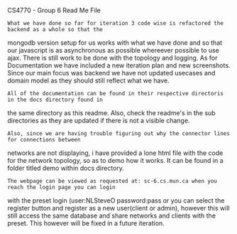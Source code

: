 CS4770 - Group 6 Read Me File

    What we have done so far for iteration 3 code wise is refactored the backend as a whole so that the 
mongodb version setup for us works with what we have done and so that our javascript is as asynchronous
as possible whereever possible to use ajax. There is still work to be done with the topology and logging. 
As for Documentation we have included a new iteration plan and new screenshots. Since our main focus was 
backend we have not updated usecases and domain model as they should still reflect what we have.

    All of the documentation can be found in their respective directoris in the docs directory found in
the same directory as this readme. Also, check the readme's in the sub directories as they are updated 
if there is not a visible change.

    Also, since we are having trouble figuring out why the connector lines for connections between 
networks are not displaying, i have provided a lone html file with the code for the network topology,
so as to demo how it works. It can be found in a folder titled demo within docs directory.
    
    The webpage can be viewed as requested at: sc-6.cs.mun.ca when you reach the login page you can login
with the preset login (user:NLSteveO password:pass or you can select the register button and register as
a new user(client or admin), however this will still access the same database and share networks and
clients with the preset. This however will be fixed in a future iteration.
